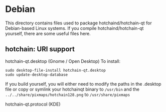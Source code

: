 
Debian
====================
This directory contains files used to package hotchaind/hotchain-qt
for Debian-based Linux systems. If you compile hotchaind/hotchain-qt yourself, there are some useful files here.

## hotchain: URI support ##


hotchain-qt.desktop  (Gnome / Open Desktop)
To install:

	sudo desktop-file-install hotchain-qt.desktop
	sudo update-desktop-database

If you build yourself, you will either need to modify the paths in
the .desktop file or copy or symlink your hotchainqt binary to `/usr/bin`
and the `../../share/pixmaps/hotchain128.png` to `/usr/share/pixmaps`

hotchain-qt.protocol (KDE)

